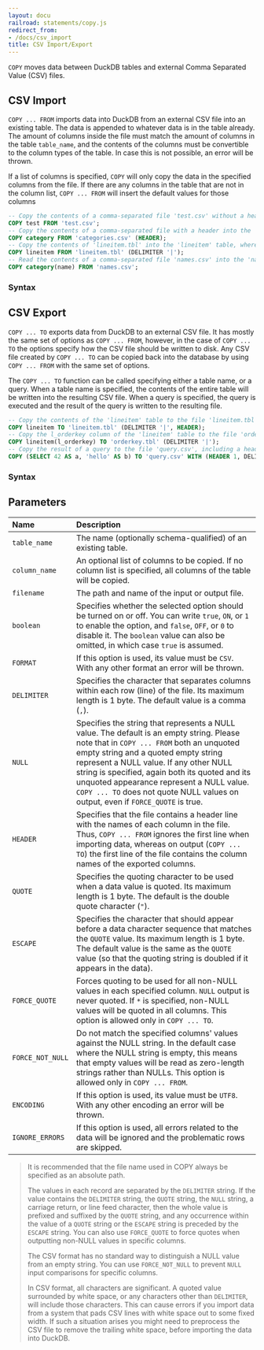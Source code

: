 ```yaml
---
layout: docu
railroad: statements/copy.js
redirect_from:
- /docs/csv_import
title: CSV Import/Export
---
```


`COPY` moves data between DuckDB tables and external Comma Separated Value (CSV) files.

## CSV Import

`COPY ... FROM` imports data into DuckDB from an external CSV file into an existing table. The data is appended to whatever data is in the table already. The amount of columns inside the file must match the amount of columns in the table `table_name`, and the contents of the columns must be convertible to the column types of the table. In case this is not possible, an error will be thrown.

If a list of columns is specified, `COPY` will only copy the data in the specified columns from the file. If there are any columns in the table that are not in the column list, `COPY ... FROM` will insert the default values for those columns

```sql
-- Copy the contents of a comma-separated file 'test.csv' without a header into the table 'test'
COPY test FROM 'test.csv';
-- Copy the contents of a comma-separated file with a header into the 'category' table
COPY category FROM 'categories.csv' (HEADER);
-- Copy the contents of 'lineitem.tbl' into the 'lineitem' table, where the contents are delimited by a pipe character ('|')
COPY lineitem FROM 'lineitem.tbl' (DELIMITER '|');
-- Read the contents of a comma-separated file 'names.csv' into the 'name' column of the 'category' table. Any other columns of this table are filled with their default value.
COPY category(name) FROM 'names.csv';
```

### Syntax

<div id="rrdiagram1"></div>

## CSV Export

`COPY ... TO` exports data from DuckDB to an external CSV file. It has mostly the same set of options as `COPY ... FROM`, however, in the case of `COPY ... TO` the options specify how the CSV file should be written to disk. Any CSV file created by `COPY ... TO` can be copied back into the database by using `COPY ... FROM` with the same set of options.

The `COPY ... TO` function can be called specifying either a table name, or a query. When a table name is specified, the contents of the entire table will be written into the resulting CSV file. When a query is specified, the query is executed and the result of the query is written to the resulting file.

```sql
-- Copy the contents of the 'lineitem' table to the file 'lineitem.tbl', where the columns are delimited by a pipe character ('|'), including a header line.
COPY lineitem TO 'lineitem.tbl' (DELIMITER '|', HEADER);
-- Copy the l_orderkey column of the 'lineitem' table to the file 'orderkey.tbl'
COPY lineitem(l_orderkey) TO 'orderkey.tbl' (DELIMITER '|');
-- Copy the result of a query to the file 'query.csv', including a header with column names
COPY (SELECT 42 AS a, 'hello' AS b) TO 'query.csv' WITH (HEADER 1, DELIMITER ',');
```

### Syntax

<div id="rrdiagram2"></div>

## Parameters

| Name | Description |
|:---|:---|
| `table_name` | The name (optionally schema-qualified) of an existing table. |
| `column_name` | An optional list of columns to be copied. If no column list is specified, all columns of the table will be copied. |
| `filename` | The path and name of the input or output file. |
| `boolean` | Specifies whether the selected option should be turned on or off. You can write `true`, `ON`, or `1` to enable the option, and `false`, `OFF`, or `0` to disable it. The `boolean` value can also be omitted, in which case `true` is assumed. |
| `FORMAT` | If this option is used, its value must be `CSV`. With any other format an error will be thrown. |
| `DELIMITER` | Specifies the character that separates columns within each row (line) of the file. Its maximum length is 1 byte. The default value is a comma (`,`). |
| `NULL` | Specifies the string that represents a NULL value. The default is an empty string. Please note that in `COPY ... FROM` both an unquoted empty string and a quoted empty string represent a NULL value. If any other NULL string is specified, again both its quoted and its unquoted appearance represent a NULL value. `COPY ... TO` does not quote NULL values on output, even if `FORCE_QUOTE` is true. |
| `HEADER` | Specifies that the file contains a header line with the names of each column in the file. Thus, `COPY ... FROM` ignores the first line when importing data, whereas on output (`COPY ... TO`) the first line of the file contains the column names of the exported columns. |
| `QUOTE` | Specifies the quoting character to be used when a data value is quoted. Its maximum length is 1 byte. The default is the double quote character (`"`). |
| `ESCAPE` | Specifies the character that should appear before a data character sequence that matches the `QUOTE` value. Its maximum length is 1 byte. The default value is the same as the `QUOTE` value (so that the quoting string is doubled if it appears in the data). |
| `FORCE_QUOTE` | Forces quoting to be used for all non-NULL values in each specified column. `NULL` output is never quoted. If `*` is specified, non-NULL values will be quoted in all columns. This option is allowed only in `COPY ... TO`. |
| `FORCE_NOT_NULL` | Do not match the specified columns' values against the NULL string. In the default case where the NULL string is empty, this means that empty values will be read as zero-length strings rather than NULLs. This option is allowed only in `COPY ... FROM`. |
| `ENCODING` | If this option is used, its value must be `UTF8`. With any other encoding an error will be thrown. |
| `IGNORE_ERRORS` | If this option is used, all errors related to the data will be ignored and the problematic rows are skipped. |

  
> It is recommended that the file name used in COPY always be specified as an absolute path.
> 
> The values in each record are separated by the `DELIMITER` string. If the value contains the `DELIMITER` string, the `QUOTE` string, the `NULL` string, a carriage return, or line feed character, then the whole value is prefixed and suffixed by the `QUOTE` string, and any occurrence within the value of a `QUOTE` string or the `ESCAPE` string is preceded by the `ESCAPE` string. You can also use `FORCE_QUOTE` to force quotes when outputting non-NULL values in specific columns.
>
> The CSV format has no standard way to distinguish a NULL value from an empty string. You can use `FORCE_NOT_NULL` to prevent `NULL` input comparisons for specific columns.
> 
> In CSV format, all characters are significant. A quoted value surrounded by white space, or any characters other than `DELIMITER`, will include those characters. This can cause errors if you import data from a system that pads CSV lines with white space out to some fixed width. If such a situation arises you might need to preprocess the CSV file to remove the trailing white space, before importing the data into DuckDB.
